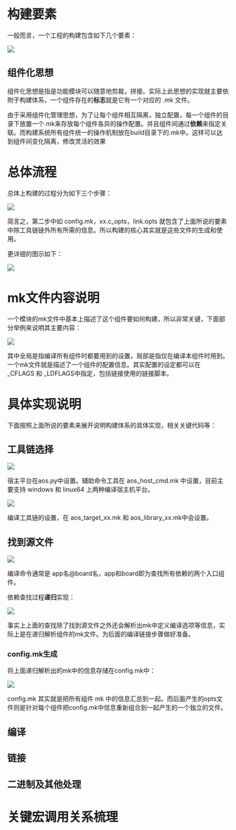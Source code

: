# 构建要素

一般而言，一个工程的构建包含如下几个要素：

![](https://img.alicdn.com/tfs/TB1cdUAjx6I8KJjy0FgXXXXzVXa-377-257.png)

## 组件化思想

组件化思想是指是功能模块可以随意地剪裁，拼接。实际上此思想的实现就主要依附于构建体系，一个组件存在的**标志**就是它有一个对应的 .mk 文件。

由于采用组件化管理思想，为了让每个组件相互隔离，独立配置，每一个组件的目录下放置一个.mk来存放每个组件各异的操作配置。并且组件间通过**依赖**来指定关联。而构建系统所有组件统一的操作机制放在build目录下的.mk中。这样可以达到组件间变化隔离，修改灵活的效果

# 总体流程

总体上构建的过程分为如下三个步骤：

![](https://img.alicdn.com/tfs/TB1He6PjC_I8KJjy0FoXXaFnVXa-1295-445.png)

简言之，第二步中如 config.mk，xx.c_opts，link.opts 就包含了上面所说的要素中除工具链链外所有所需的信息。所以构建的核心其实就是这些文件的生成和使用。

更详细的图示如下：

![](https://img.alicdn.com/tfs/TB1W1Eejv6H8KJjy0FjXXaXepXa-1816-820.png)

# mk文件内容说明

一个模块的mk文件中基本上描述了这个组件要如何构建，所以非常关键，下面部分举例来说明其主要内容：

![](https://img.alicdn.com/tfs/TB1E5PxjwvD8KJjSsplXXaIEFXa-1073-552.png)

其中全局是指编译所有组件时都要用到的设置，局部是指仅在编译本组件时用到。一个mk文件就是描述了一个组件的配置信息。其实配置的设定都可以在 _CFLAGS 和 _LDFLAGS中指定，包括链接使用的链接脚本。

# 具体实现说明

下面按照上面所说的要素来展开说明构建体系的具体实现，相关关键代码等：

## 工具链选择

![](https://img.alicdn.com/tfs/TB1X8gvjvDH8KJjy1XcXXcpdXXa-937-348.png)

宿主平台在aos.py中设置。辅助命令工具在 aos_host_cmd.mk 中设置，目前主要支持 windows 和 linux64 上两种编译宿主机平台。

![](https://img.alicdn.com/tfs/TB1mGgdjxrI8KJjy0FpXXb5hVXa-386-132.png)

编译工具链的设置，在 aos_target_xx.mk 和 aos_library_xx.mk中会设置。

## 找到源文件

![](https://img.alicdn.com/tfs/TB19o12hiqAXuNjy1XdXXaYcVXa-1044-181.png)

编译命令通常是 app名@board名，app和board即为查找所有依赖的两个入口组件。

依赖查找过程**递归**实现：

![](https://img.alicdn.com/tfs/TB1l2BIjLDH8KJjy1XcXXcpdXXa-1098-246.png)

事实上上面的查找除了找到源文件之外还会解析出mk中定义编译选项等信息，实际上是在递归解析组件的mk文件。为后面的编译链接步骤做好准备。

### config.mk生成

将上面递归解析出的mk中的信息存储在config.mk中：

![](https://img.alicdn.com/tfs/TB1tWO7hiqAXuNjy1XdXXaYcVXa-903-59.png)

config.mk 其实就是把所有组件 mk 中的信息汇总到一起。而后面产生的opts文件则是针对每个组件把config.mk中信息重新组合到一起产生的一个独立的文件。

## 编译

## 链接

## 二进制及其他处理

# 关键宏调用关系梳理

# 